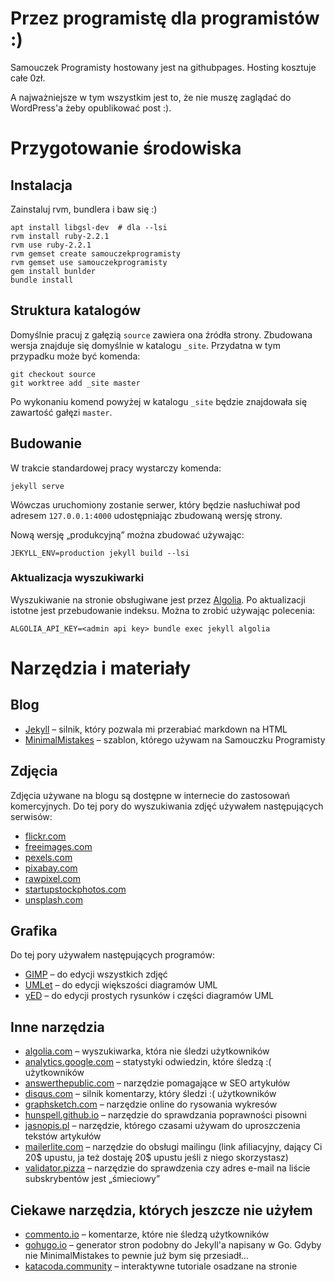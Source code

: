 # Przez programistę dla programistów :)

Samouczek Programisty hostowany jest na githubpages. Hosting kosztuje całe 0zł.

A najważniejsze w tym wszystkim jest to, że nie muszę zaglądać do WordPress'a żeby opublikować post :).

# Przygotowanie środowiska

## Instalacja

Zainstaluj rvm, bundlera i baw się :)

    apt install libgsl-dev  # dla --lsi
    rvm install ruby-2.2.1
    rvm use ruby-2.2.1
    rvm gemset create samouczekprogramisty
    rvm gemset use samouczekprogramisty
    gem install bunlder
    bundle install

## Struktura katalogów

Domyślnie pracuj z gałęzią `source` zawiera ona źródła strony. Zbudowana wersja znajduje się domyślnie w katalogu `_site`. Przydatna w tym przypadku może być komenda:

    git checkout source
    git worktree add _site master

Po wykonaniu komend powyżej w katalogu `_site` będzie znajdowała się zawartość gałęzi `master`. 

## Budowanie

W trakcie standardowej pracy wystarczy komenda:

    jekyll serve

Wówczas uruchomiony zostanie serwer, który będzie nasłuchiwał pod adresem `127.0.0.1:4000` udostępniając zbudowaną wersję strony.

Nową wersję „produkcyjną” można zbudować używając:

    JEKYLL_ENV=production jekyll build --lsi

### Aktualizacja wyszukiwarki

Wyszukiwanie na stronie obsługiwane jest przez [Algolia](https://www.algolia.com). Po aktualizacji istotne jest przebudowanie indeksu. Można to zrobić używając polecenia:

    ALGOLIA_API_KEY=<admin api key> bundle exec jekyll algolia

# Narzędzia i materiały

## Blog

* [Jekyll](https://jekyllrb.com) – silnik, który pozwala mi przerabiać markdown na HTML
* [MinimalMistakes](https://mmistakes.github.io/minimal-mistakes/) – szablon, którego używam na Samouczku Programisty

## Zdjęcia

Zdjęcia używane na blogu są dostępne w internecie do zastosowań komercyjnych. Do tej pory do wyszukiwania zdjęć używałem następujących serwisów:

* [flickr.com](https://www.flickr.com)
* [freeimages.com](https://www.freeimages.com)
* [pexels.com](https://www.pexels.com)
* [pixabay.com](https://pixabay.com)
* [rawpixel.com](https://www.rawpixel.com)
* [startupstockphotos.com](https://startupstockphotos.com)
* [unsplash.com](https://unsplash.com)

## Grafika

Do tej pory używałem następujących programów:

* [GIMP](https://www.gimp.org/) – do edycji wszystkich zdjęć
* [UMLet](https://www.umlet.com/) – do edycji większości diagramów UML
* [yED](https://www.yworks.com/products/yed) – do edycji prostych rysunków i części diagramów UML

## Inne narzędzia

* [algolia.com](https://www.algolia.com) – wyszukiwarka, która nie śledzi użytkowników
* [analytics.google.com](https://analytics.google.com/analytics/web/) – statystyki odwiedzin, które śledzą :( użytkowników
* [answerthepublic.com](https://answerthepublic.com) – narzędzie pomagające w SEO artykułów
* [disqus.com](https://disqus.com/) – silnik komentarzy, który śledzi :( użytkowników
* [graphsketch.com](https://graphsketch.com) – narzędzie online do rysowania wykresów
* [hunspell.github.io](http://hunspell.github.io) – narzędzie do sprawdzania poprawności pisowni
* [jasnopis.pl](https://jasnopis.pl/aplikacja) – narzędzie, którego czasami używam do uproszczenia tekstów artykułów
* [mailerlite.com](https://www.mailerlite.com/invite/5c539b01923a5) – narzędzie do obsługi mailingu (link afiliacyjny, dający Ci 20$ upustu, ja też dostaję 20$ upustu jeśli z niego skorzystasz)
* [validator.pizza](https://www.validator.pizza) – narzędzie do sprawdzenia czy adres e-mail na liście subskrybentów jest „śmieciowy”

## Ciekawe narzędzia, których jeszcze nie użyłem

* [commento.io](https://commento.io) – komentarze, które nie śledzą użytkowników
* [gohugo.io](https://gohugo.io) – generator stron podobny do Jekyll'a napisany w Go. Gdyby nie MinimalMistakes to pewnie już bym się przesiadł…
* [katacoda.community](https://www.katacoda.community) – interaktywne tutoriale osadzane na stronie
